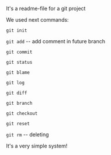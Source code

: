 It's a readme-file for a git project

We used next commands:

`git init`

`git add` -- add comment in future branch

`git commit`

`git status`

`git blame`

`git log`

`git diff`

`git branch`

`git checkout`

`git reset`

`git rm` -- deleting

It's a very simple system!
